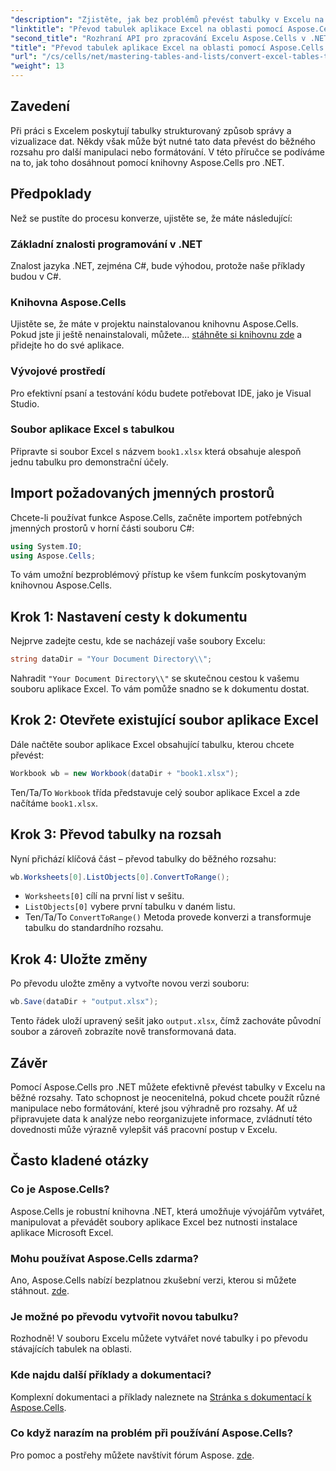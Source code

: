 ```yaml
---
"description": "Zjistěte, jak bez problémů převést tabulky v Excelu na běžné rozsahy pomocí výkonné knihovny Aspose.Cells pro .NET. Tato podrobná příručka pokrývá vše od nastavení prostředí až po provedení převodu."
"linktitle": "Převod tabulek aplikace Excel na oblasti pomocí Aspose.Cells pro .NET"
"second_title": "Rozhraní API pro zpracování Excelu Aspose.Cells v .NET"
"title": "Převod tabulek aplikace Excel na oblasti pomocí Aspose.Cells pro .NET"
"url": "/cs/cells/net/mastering-tables-and-lists/convert-excel-tables-to-range/"
"weight": 13
---
```


## Zavedení

Při práci s Excelem poskytují tabulky strukturovaný způsob správy a vizualizace dat. Někdy však může být nutné tato data převést do běžného rozsahu pro další manipulaci nebo formátování. V této příručce se podíváme na to, jak toho dosáhnout pomocí knihovny Aspose.Cells pro .NET.

## Předpoklady
Než se pustíte do procesu konverze, ujistěte se, že máte následující:

### Základní znalosti programování v .NET
Znalost jazyka .NET, zejména C#, bude výhodou, protože naše příklady budou v C#.

### Knihovna Aspose.Cells
Ujistěte se, že máte v projektu nainstalovanou knihovnu Aspose.Cells. Pokud jste ji ještě nenainstalovali, můžete... [stáhněte si knihovnu zde](https://releases.aspose.com/cells/net/) a přidejte ho do své aplikace.

### Vývojové prostředí
Pro efektivní psaní a testování kódu budete potřebovat IDE, jako je Visual Studio.

### Soubor aplikace Excel s tabulkou
Připravte si soubor Excel s názvem `book1.xlsx` která obsahuje alespoň jednu tabulku pro demonstrační účely.

## Import požadovaných jmenných prostorů
Chcete-li používat funkce Aspose.Cells, začněte importem potřebných jmenných prostorů v horní části souboru C#:

```csharp
using System.IO;
using Aspose.Cells;
```

To vám umožní bezproblémový přístup ke všem funkcím poskytovaným knihovnou Aspose.Cells.

## Krok 1: Nastavení cesty k dokumentu
Nejprve zadejte cestu, kde se nacházejí vaše soubory Excelu:

```csharp
string dataDir = "Your Document Directory\\";
```
Nahradit `"Your Document Directory\\"` se skutečnou cestou k vašemu souboru aplikace Excel. To vám pomůže snadno se k dokumentu dostat.

## Krok 2: Otevřete existující soubor aplikace Excel
Dále načtěte soubor aplikace Excel obsahující tabulku, kterou chcete převést:

```csharp
Workbook wb = new Workbook(dataDir + "book1.xlsx");
```
Ten/Ta/To `Workbook` třída představuje celý soubor aplikace Excel a zde načítáme `book1.xlsx`.

## Krok 3: Převod tabulky na rozsah
Nyní přichází klíčová část – převod tabulky do běžného rozsahu:

```csharp
wb.Worksheets[0].ListObjects[0].ConvertToRange();
```

- `Worksheets[0]` cílí na první list v sešitu.
- `ListObjects[0]` vybere první tabulku v daném listu.
- Ten/Ta/To `ConvertToRange()` Metoda provede konverzi a transformuje tabulku do standardního rozsahu.

## Krok 4: Uložte změny
Po převodu uložte změny a vytvořte novou verzi souboru:

```csharp
wb.Save(dataDir + "output.xlsx");
```
Tento řádek uloží upravený sešit jako `output.xlsx`, čímž zachováte původní soubor a zároveň zobrazíte nově transformovaná data.

## Závěr
Pomocí Aspose.Cells pro .NET můžete efektivně převést tabulky v Excelu na běžné rozsahy. Tato schopnost je neocenitelná, pokud chcete použít různé manipulace nebo formátování, které jsou výhradně pro rozsahy. Ať už připravujete data k analýze nebo reorganizujete informace, zvládnutí této dovednosti může výrazně vylepšit váš pracovní postup v Excelu.

## Často kladené otázky

### Co je Aspose.Cells?
Aspose.Cells je robustní knihovna .NET, která umožňuje vývojářům vytvářet, manipulovat a převádět soubory aplikace Excel bez nutnosti instalace aplikace Microsoft Excel.

### Mohu používat Aspose.Cells zdarma?
Ano, Aspose.Cells nabízí bezplatnou zkušební verzi, kterou si můžete stáhnout. [zde](https://releases.aspose.com/cells/net/).

### Je možné po převodu vytvořit novou tabulku?
Rozhodně! V souboru Excelu můžete vytvářet nové tabulky i po převodu stávajících tabulek na oblasti.

### Kde najdu další příklady a dokumentaci?
Komplexní dokumentaci a příklady naleznete na [Stránka s dokumentací k Aspose.Cells](https://reference.aspose.com/cells/net/).

### Co když narazím na problém při používání Aspose.Cells?
Pro pomoc a postřehy můžete navštívit fórum Aspose. [zde](https://forum.aspose.com/c/cells/9).